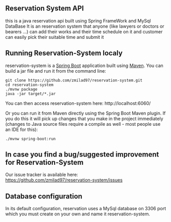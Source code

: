 ## Reservation System API
this is a java reservation api built using Spring FrameWork and MySql DataBase
It is an reservation system that anyone (like lawyers or doctors or   bearers ...) can add their works and their time schedule  on it and customer can easily pick their suitable time and submit it

## Running Reservation-System  localy
reservation-system is a [Spring Boot](https://spring.io/guides/gs/spring-boot) application built using [Maven](https://spring.io/guides/gs/maven/). You can build a jar file and run it from the command line:


```
git clone https://github.com/zmilad97/reservation-system.git
cd reservation-system
./mvnw package
java -jar target/*.jar
```

You can then access reservation-system here: http://localhost:6060/



Or you can run it from Maven directly using the Spring Boot Maven plugin. If you do this it will pick up changes that you make in the project immediately (changes to Java source files require a compile as well - most people use an IDE for this):

```
./mvnw spring-boot:run
```

## In case you find a bug/suggested improvement for Reservation-System
Our issue tracker is available here: https://github.com/zmilad97/reservation-system/issues


## Database configuration

In its default configuration, reservation uses a MySql database on 3306 port which you must
create on your own and name it reservation-system.




